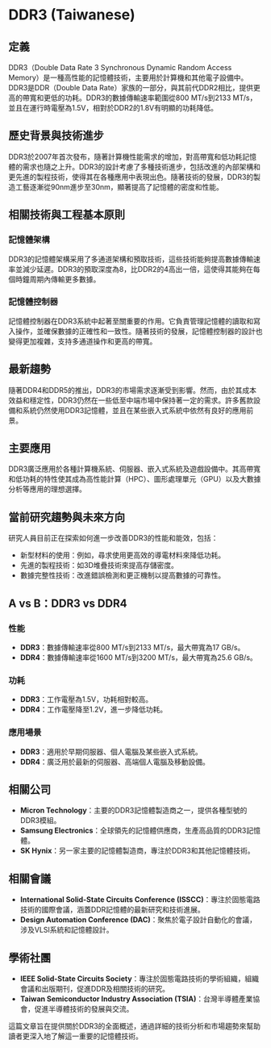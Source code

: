 # DDR3 (Taiwanese)

## 定義

DDR3（Double Data Rate 3 Synchronous Dynamic Random Access Memory）是一種高性能的記憶體技術，主要用於計算機和其他電子設備中。DDR3是DDR（Double Data Rate）家族的一部分，與其前代DDR2相比，提供更高的帶寬和更低的功耗。DDR3的數據傳輸速率範圍從800 MT/s到2133 MT/s，並且在運行時電壓為1.5V，相對於DDR2的1.8V有明顯的功耗降低。

## 歷史背景與技術進步

DDR3於2007年首次發布，隨著計算機性能需求的增加，對高帶寬和低功耗記憶體的需求也隨之上升。DDR3的設計考慮了多種技術進步，包括改進的內部架構和更先進的製程技術，使得其在各種應用中表現出色。隨著技術的發展，DDR3的製造工藝逐漸從90nm進步至30nm，顯著提高了記憶體的密度和性能。

## 相關技術與工程基本原則

### 記憶體架構

DDR3的記憶體架構采用了多通道架構和預取技術，這些技術能夠提高數據傳輸速率並減少延遲。DDR3的預取深度為8，比DDR2的4高出一倍，這使得其能夠在每個時鐘周期內傳輸更多數據。

### 記憶體控制器

記憶體控制器在DDR3系統中起著至關重要的作用。它負責管理記憶體的讀取和寫入操作，並確保數據的正確性和一致性。隨著技術的發展，記憶體控制器的設計也變得更加複雜，支持多通道操作和更高的帶寬。

## 最新趨勢

隨著DDR4和DDR5的推出，DDR3的市場需求逐漸受到影響。然而，由於其成本效益和穩定性，DDR3仍然在一些低至中端市場中保持著一定的需求。許多舊款設備和系統仍然使用DDR3記憶體，並且在某些嵌入式系統中依然有良好的應用前景。

## 主要應用

DDR3廣泛應用於各種計算機系統、伺服器、嵌入式系統及遊戲設備中。其高帶寬和低功耗的特性使其成為高性能計算（HPC）、圖形處理單元（GPU）以及大數據分析等應用的理想選擇。

## 當前研究趨勢與未來方向

研究人員目前正在探索如何進一步改善DDR3的性能和能效，包括：
- 新型材料的使用：例如，尋求使用更高效的導電材料來降低功耗。
- 先進的製程技術：如3D堆疊技術來提高存儲密度。
- 數據完整性技術：改進錯誤檢測和更正機制以提高數據的可靠性。

## A vs B：DDR3 vs DDR4

### 性能

- **DDR3**：數據傳輸速率從800 MT/s到2133 MT/s，最大帶寬為17 GB/s。
- **DDR4**：數據傳輸速率從1600 MT/s到3200 MT/s，最大帶寬為25.6 GB/s。

### 功耗

- **DDR3**：工作電壓為1.5V，功耗相對較高。
- **DDR4**：工作電壓降至1.2V，進一步降低功耗。

### 應用場景

- **DDR3**：適用於早期伺服器、個人電腦及某些嵌入式系統。
- **DDR4**：廣泛用於最新的伺服器、高端個人電腦及移動設備。

## 相關公司

- **Micron Technology**：主要的DDR3記憶體製造商之一，提供各種型號的DDR3模組。
- **Samsung Electronics**：全球領先的記憶體供應商，生產高品質的DDR3記憶體。
- **SK Hynix**：另一家主要的記憶體製造商，專注於DDR3和其他記憶體技術。

## 相關會議

- **International Solid-State Circuits Conference (ISSCC)**：專注於固態電路技術的國際會議，涵蓋DDR記憶體的最新研究和技術進展。
- **Design Automation Conference (DAC)**：聚焦於電子設計自動化的會議，涉及VLSI系統和記憶體設計。

## 學術社團

- **IEEE Solid-State Circuits Society**：專注於固態電路技術的學術組織，組織會議和出版期刊，促進DDR及相關技術的研究。
- **Taiwan Semiconductor Industry Association (TSIA)**：台灣半導體產業協會，促進半導體技術的發展與交流。

這篇文章旨在提供關於DDR3的全面概述，通過詳細的技術分析和市場趨勢來幫助讀者更深入地了解這一重要的記憶體技術。